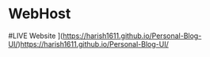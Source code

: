 # WebHost

#LIVE Website 
](https://harish1611.github.io/Personal-Blog-UI/)https://harish1611.github.io/Personal-Blog-UI/
